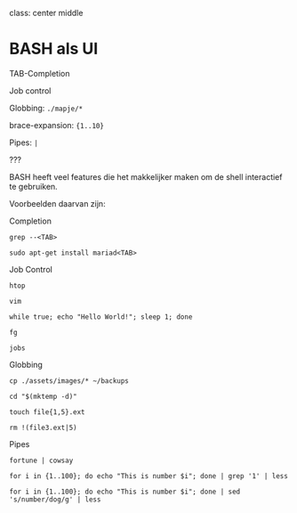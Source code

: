 class: center middle

# BASH als UI

TAB-Completion

Job control

Globbing: `./mapje/*`

brace-expansion: `{1..10}`

Pipes: `|`

???

BASH heeft veel features die het makkelijker maken om de shell interactief te gebruiken.

Voorbeelden daarvan zijn:

Completion

```
grep --<TAB>

sudo apt-get install mariad<TAB>
```

Job Control

```
htop

vim

while true; echo "Hello World!"; sleep 1; done

fg

jobs

```

Globbing

```
cp ./assets/images/* ~/backups

cd "$(mktemp -d)"

touch file{1,5}.ext

rm !(file3.ext|5)
```

Pipes

```
fortune | cowsay

for i in {1..100}; do echo "This is number $i"; done | grep '1' | less

for i in {1..100}; do echo "This is number $i"; done | sed 's/number/dog/g' | less

```
